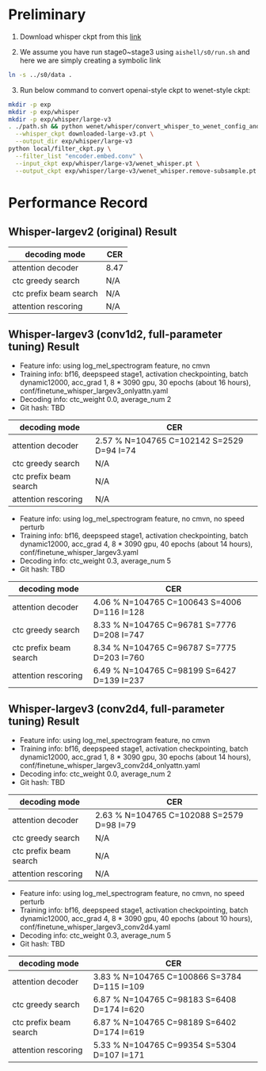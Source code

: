 # Preliminary
1. Download whisper ckpt from this [link](https://github.com/openai/whisper/blob/main/whisper/__init__.py#L17-L30)

2. We assume you have run stage0~stage3 using `aishell/s0/run.sh` and here we are simply creating a symbolic link
```sh
ln -s ../s0/data .
```

3. Run below command to convert openai-style ckpt to wenet-style ckpt:
```sh
mkdir -p exp
mkdir -p exp/whisper
mkdir -p exp/whisper/large-v3
. ./path.sh && python wenet/whisper/convert_whisper_to_wenet_config_and_ckpt.py \
  --whisper_ckpt downloaded-large-v3.pt \
  --output_dir exp/whisper/large-v3
python local/filter_ckpt.py \
  --filter_list "encoder.embed.conv" \
  --input_ckpt exp/whisper/large-v3/wenet_whisper.pt \
  --output_ckpt exp/whisper/large-v3/wenet_whisper.remove-subsample.pt
```

# Performance Record

## Whisper-largev2 (original) Result

| decoding mode             |  CER  |
|---------------------------|-------|
| attention decoder         | 8.47  |
| ctc greedy search         |  N/A  |
| ctc prefix beam search    |  N/A  |
| attention rescoring       |  N/A  |

## Whisper-largev3 (conv1d2, full-parameter tuning) Result

* Feature info: using log_mel_spectrogram feature, no cmvn
* Training info: bf16, deepspeed stage1, activation checkpointing, batch dynamic12000, acc_grad 1, 8 * 3090 gpu, 30 epochs (about 16 hours), conf/finetune_whisper_largev3_onlyattn.yaml
* Decoding info: ctc_weight 0.0, average_num 2
* Git hash: TBD

| decoding mode             | CER   |
|---------------------------|-------|
| attention decoder         | 2.57 % N=104765 C=102142 S=2529 D=94 I=74 |
| ctc greedy search         | N/A |
| ctc prefix beam search    | N/A |
| attention rescoring       | N/A |

* Feature info: using log_mel_spectrogram feature, no cmvn, no speed perturb
* Training info: bf16, deepspeed stage1, activation checkpointing, batch dynamic12000, acc_grad 4, 8 * 3090 gpu, 40 epochs (about 14 hours), conf/finetune_whisper_largev3.yaml
* Decoding info: ctc_weight 0.3, average_num 5
* Git hash: TBD

| decoding mode             | CER   |
|---------------------------|-------|
| attention decoder         | 4.06 % N=104765 C=100643 S=4006 D=116 I=128  |
| ctc greedy search         | 8.33 % N=104765 C=96781 S=7776 D=208 I=747   |
| ctc prefix beam search    | 8.34 % N=104765 C=96787 S=7775 D=203 I=760   |
| attention rescoring       | 6.49 % N=104765 C=98199 S=6427 D=139 I=237   |

## Whisper-largev3 (conv2d4, full-parameter tuning) Result

* Feature info: using log_mel_spectrogram feature, no cmvn
* Training info: bf16, deepspeed stage1, activation checkpointing, batch dynamic12000, acc_grad 1, 8 * 3090 gpu, 30 epochs (about 14 hours), conf/finetune_whisper_largev3_conv2d4_onlyattn.yaml
* Decoding info: ctc_weight 0.0, average_num 2
* Git hash: TBD

| decoding mode             | CER   |
|---------------------------|-------|
| attention decoder         | 2.63 % N=104765 C=102088 S=2579 D=98 I=79  |
| ctc greedy search         | N/A |
| ctc prefix beam search    | N/A |
| attention rescoring       | N/A |

* Feature info: using log_mel_spectrogram feature, no cmvn, no speed perturb
* Training info: bf16, deepspeed stage1, activation checkpointing, batch dynamic12000, acc_grad 4, 8 * 3090 gpu, 40 epochs (about 10 hours), conf/finetune_whisper_largev3_conv2d4.yaml
* Decoding info: ctc_weight 0.3, average_num 5
* Git hash: TBD

| decoding mode             | CER   |
|---------------------------|-------|
| attention decoder         | 3.83 % N=104765 C=100866 S=3784 D=115 I=109 |
| ctc greedy search         | 6.87 % N=104765 C=98183 S=6408 D=174 I=620  |
| ctc prefix beam search    | 6.87 % N=104765 C=98189 S=6402 D=174 I=619  |
| attention rescoring       | 5.33 % N=104765 C=99354 S=5304 D=107 I=171  |
